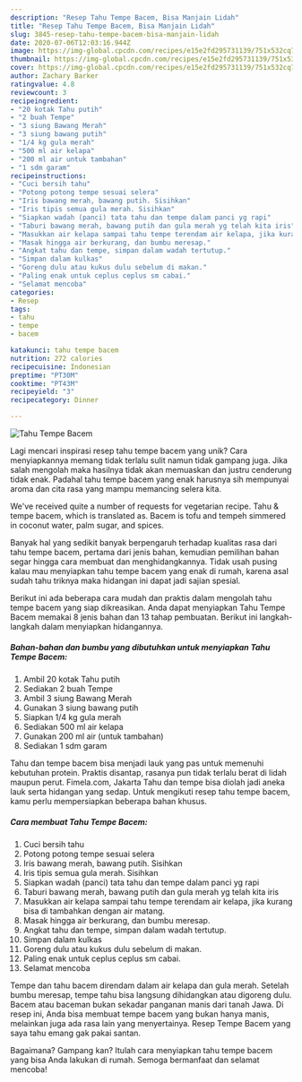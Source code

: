 ```yaml
---
description: "Resep Tahu Tempe Bacem, Bisa Manjain Lidah"
title: "Resep Tahu Tempe Bacem, Bisa Manjain Lidah"
slug: 3845-resep-tahu-tempe-bacem-bisa-manjain-lidah
date: 2020-07-06T12:03:16.944Z
image: https://img-global.cpcdn.com/recipes/e15e2fd295731139/751x532cq70/tahu-tempe-bacem-foto-resep-utama.jpg
thumbnail: https://img-global.cpcdn.com/recipes/e15e2fd295731139/751x532cq70/tahu-tempe-bacem-foto-resep-utama.jpg
cover: https://img-global.cpcdn.com/recipes/e15e2fd295731139/751x532cq70/tahu-tempe-bacem-foto-resep-utama.jpg
author: Zachary Barker
ratingvalue: 4.8
reviewcount: 3
recipeingredient:
- "20 kotak Tahu putih"
- "2 buah Tempe"
- "3 siung Bawang Merah"
- "3 siung bawang putih"
- "1/4 kg gula merah"
- "500 ml air kelapa"
- "200 ml air untuk tambahan"
- "1 sdm garam"
recipeinstructions:
- "Cuci bersih tahu"
- "Potong potong tempe sesuai selera"
- "Iris bawang merah, bawang putih. Sisihkan"
- "Iris tipis semua gula merah. Sisihkan"
- "Siapkan wadah (panci) tata tahu dan tempe dalam panci yg rapi"
- "Taburi bawang merah, bawang putih dan gula merah yg telah kita iris"
- "Masukkan air kelapa sampai tahu tempe terendam air kelapa, jika kurang bisa di tambahkan dengan air matang."
- "Masak hingga air berkurang, dan bumbu meresap."
- "Angkat tahu dan tempe, simpan dalam wadah tertutup."
- "Simpan dalam kulkas"
- "Goreng dulu atau kukus dulu sebelum di makan."
- "Paling enak untuk ceplus ceplus sm cabai."
- "Selamat mencoba"
categories:
- Resep
tags:
- tahu
- tempe
- bacem

katakunci: tahu tempe bacem 
nutrition: 272 calories
recipecuisine: Indonesian
preptime: "PT30M"
cooktime: "PT43M"
recipeyield: "3"
recipecategory: Dinner

---
```



![Tahu Tempe Bacem](https://img-global.cpcdn.com/recipes/e15e2fd295731139/751x532cq70/tahu-tempe-bacem-foto-resep-utama.jpg)

Lagi mencari inspirasi resep tahu tempe bacem yang unik? Cara menyiapkannya memang tidak terlalu sulit namun tidak gampang juga. Jika salah mengolah maka hasilnya tidak akan memuaskan dan justru cenderung tidak enak. Padahal tahu tempe bacem yang enak harusnya sih mempunyai aroma dan cita rasa yang mampu memancing selera kita.

We&#39;ve received quite a number of requests for vegetarian recipe. Tahu &amp; tempe bacem, which is translated as. Bacem is tofu and tempeh simmered in coconut water, palm sugar, and spices.

Banyak hal yang sedikit banyak berpengaruh terhadap kualitas rasa dari tahu tempe bacem, pertama dari jenis bahan, kemudian pemilihan bahan segar hingga cara membuat dan menghidangkannya. Tidak usah pusing kalau mau menyiapkan tahu tempe bacem yang enak di rumah, karena asal sudah tahu triknya maka hidangan ini dapat jadi sajian spesial.


Berikut ini ada beberapa cara mudah dan praktis dalam mengolah tahu tempe bacem yang siap dikreasikan. Anda dapat menyiapkan Tahu Tempe Bacem memakai 8 jenis bahan dan 13 tahap pembuatan. Berikut ini langkah-langkah dalam menyiapkan hidangannya.

<!--inarticleads1-->

##### Bahan-bahan dan bumbu yang dibutuhkan untuk menyiapkan Tahu Tempe Bacem:

1. Ambil 20 kotak Tahu putih
1. Sediakan 2 buah Tempe
1. Ambil 3 siung Bawang Merah
1. Gunakan 3 siung bawang putih
1. Siapkan 1/4 kg gula merah
1. Sediakan 500 ml air kelapa
1. Gunakan 200 ml air (untuk tambahan)
1. Sediakan 1 sdm garam


Tahu dan tempe bacem bisa menjadi lauk yang pas untuk memenuhi kebutuhan protein. Praktis disantap, rasanya pun tidak terlalu berat di lidah maupun perut. Fimela.com, Jakarta Tahu dan tempe bisa diolah jadi aneka lauk serta hidangan yang sedap. Untuk mengikuti resep tahu tempe bacem, kamu perlu mempersiapkan beberapa bahan khusus. 

<!--inarticleads2-->

##### Cara membuat Tahu Tempe Bacem:

1. Cuci bersih tahu
1. Potong potong tempe sesuai selera
1. Iris bawang merah, bawang putih. Sisihkan
1. Iris tipis semua gula merah. Sisihkan
1. Siapkan wadah (panci) tata tahu dan tempe dalam panci yg rapi
1. Taburi bawang merah, bawang putih dan gula merah yg telah kita iris
1. Masukkan air kelapa sampai tahu tempe terendam air kelapa, jika kurang bisa di tambahkan dengan air matang.
1. Masak hingga air berkurang, dan bumbu meresap.
1. Angkat tahu dan tempe, simpan dalam wadah tertutup.
1. Simpan dalam kulkas
1. Goreng dulu atau kukus dulu sebelum di makan.
1. Paling enak untuk ceplus ceplus sm cabai.
1. Selamat mencoba


Tempe dan tahu bacem direndam dalam air kelapa dan gula merah. Setelah bumbu meresap, tempe tahu bisa langsung dihidangkan atau digoreng dulu. Bacem atau baceman bukan sekadar panganan manis dari tanah Jawa. Di resep ini, Anda bisa membuat tempe bacem yang bukan hanya manis, melainkan juga ada rasa lain yang menyertainya. Resep Tempe Bacem yang saya tahu emang gak pakai santan. 

Bagaimana? Gampang kan? Itulah cara menyiapkan tahu tempe bacem yang bisa Anda lakukan di rumah. Semoga bermanfaat dan selamat mencoba!
